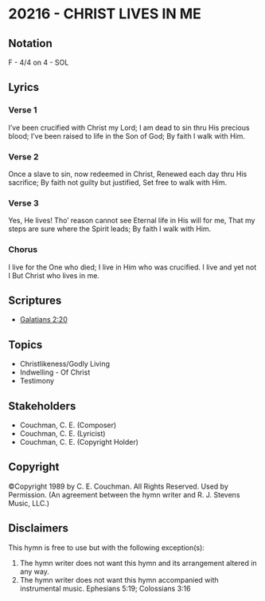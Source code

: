 # 20216 - CHRIST LIVES IN ME

## Notation

F - 4/4 on 4 - SOL

## Lyrics

### Verse 1

I’ve been crucified with Christ my Lord; I am dead to sin thru His precious blood; I’ve been raised to life in the Son of God; By faith I walk with Him. 

### Verse 2

Once a slave to sin, now redeemed in Christ, Renewed each day thru His sacrifice; By faith not guilty but justified, Set free to walk with Him. 

### Verse 3

Yes, He lives! Tho’ reason cannot see Eternal life in His will for me, That my steps are sure where the Spirit leads; By faith I walk with Him.

### Chorus

I live for the One who died; I live in Him who was crucified. I live and yet not I But Christ who lives in me.


## Scriptures

- [Galatians 2:20](https://www.biblegateway.com/passage/?search=Galatians%202%3A20)

## Topics

- Christlikeness/Godly Living
- Indwelling - Of Christ
- Testimony

## Stakeholders

- Couchman, C. E. (Composer)
- Couchman, C. E. (Lyricist)
- Couchman, C. E. (Copyright Holder)

## Copyright

©Copyright 1989 by C. E. Couchman. All Rights Reserved. Used by Permission.
(An agreement between the hymn writer and R. J. Stevens Music, LLC.)

## Disclaimers

This hymn is free to use but with the following exception(s):
1. The hymn writer does not want this hymn and its arrangement altered in any way.
2. The hymn writer does not want this hymn accompanied with instrumental music.
Ephesians 5:19; Colossians 3:16

